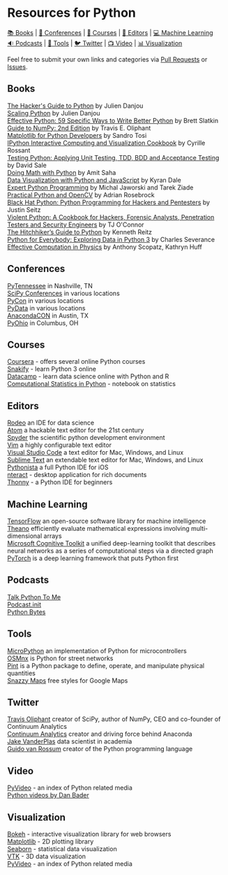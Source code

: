 # Resources for Python

[:books: Books](#books) | [:office: Conferences](#conferences) | [:notebook: Courses](#courses) | [:pencil: Editors](#editors) | [:computer: Machine Learning](#machine-learning)  
[:sound: Podcasts](#podcasts) | [:wrench: Tools](#tools) | [:bird: Twitter](#twitter) | [:tv: Video](#video) | [:bar_chart: Visualization](#visualization)

Feel free to submit your own links and categories via [Pull Requests](https://github.com/knoxpy/python-resources/pulls) or [Issues](https://github.com/knoxpy/python-resources/issues).

## Books
[The Hacker's Guide to Python](https://thehackerguidetopython.com) by Julien Danjou  
[Scaling Python](https://scaling-python.com) by Julien Danjou  
[Effective Python: 59 Specific Ways to Write Better Python](http://www.amazon.com/dp/0134034287/) by Brett Slatkin  
[Guide to NumPy: 2nd Edition](http://www.amazon.com/dp/151730007X/) by Travis E. Oliphant  
[Matplotlib for Python Developers](http://www.amazon.com/dp/1847197906/) by Sandro Tosi  
[IPython Interactive Computing and Visualization Cookbook](http://www.amazon.com/dp/1783284811/) by Cyrille Rossant  
[Testing Python: Applying Unit Testing, TDD, BDD and Acceptance Testing](http://www.amazon.com/dp/1118901223/) by David Sale  
[Doing Math with Python](http://shop.oreilly.com/product/9781593276409.do) by Amit Saha  
[Data Visualization with Python and JavaScript](http://shop.oreilly.com/product/0636920037057.do) by Kyran Dale  
[Expert Python Programming](https://www.packtpub.com/application-development/expert-python-programming-second-edition) by Michal Jaworski and Tarek Ziade  
[Practical Python and OpenCV](https://www.pyimagesearch.com/practical-python-opencv/) by Adrian Rosebrock  
[Black Hat Python: Python Programming for Hackers and Pentesters](https://www.amazon.com/dp/1593275900/) by Justin Seitz  
[Violent Python: A Cookbook for Hackers, Forensic Analysts, Penetration Testers and Security Engineers](https://www.amazon.com/dp/1597499579/) by TJ O'Connor  
[The Hitchhiker’s Guide to Python](http://docs.python-guide.org/en/latest/) by Kenneth Reitz  
[Python for Everybody: Exploring Data in Python 3](http://www.pythonlearn.com/book.php) by Charles Severance  
[Effective Computation in Physics](http://shop.oreilly.com/product/0636920033424.do) by Anthony Scopatz, Kathryn Huff  

## Conferences
[PyTennessee](https://www.pytennessee.org) in Nashville, TN  
[SciPy Conferences](http://conference.scipy.org) in various locations  
[PyCon](https://us.pycon.org/) in various locations  
[PyData](http://pydata.org) in various locations  
[AnacondaCON](https://anacondacon17.io) in Austin, TX  
[PyOhio](http://www.pyohio.org) in Columbus, OH  

## Courses
[Coursera](https://www.coursera.org) - offers several online Python courses  
[Snakify](https://snakify.org) - learn Python 3 online  
[Datacamp](https://www.datacamp.com) - learn data science online with Python and R  
[Computational Statistics in Python](http://people.duke.edu/~ccc14/sta-663/index.html#) - notebook on statistics      

## Editors
[Rodeo](https://www.yhat.com/products/rodeo) an IDE for data science  
[Atom](https://atom.io) a hackable text editor for the 21st century  
[Spyder](https://github.com/spyder-ide/spyder) the scientific python development environment  
[Vim](http://www.vim.org) a highly configurable text editor  
[Visual Studio Code](https://code.visualstudio.com) a text editor for Mac, Windows, and Linux  
[Sublime Text](https://www.sublimetext.com) an extendable text editor for Mac, Windows, and Linux  
[Pythonista](http://omz-software.com/pythonista/) a full Python IDE for iOS  
[nteract](https://nteract.io) - desktop application for rich documents  
[Thonny](http://thonny.org) - a Python IDE for beginners  

## Machine Learning
[TensorFlow](https://www.tensorflow.org) an open-source software library for machine intelligence  
[Theano](http://www.deeplearning.net/software/theano/) efficiently evaluate mathematical expressions involving multi-dimensional arrays  
[Microsoft Cognitive Toolkit](https://github.com/Microsoft/CNTK) a unified deep-learning toolkit that describes neural networks as a series of computational steps via a directed graph  
[PyTorch](http://pytorch.org) is a deep learning framework that puts Python first  

## Podcasts
[Talk Python To Me](https://talkpython.fm)  
[Podcast.init](https://www.podcastinit.com)  
[Python Bytes](https://pythonbytes.fm)  

## Tools
[MicroPython](http://micropython.org) an implementation of Python for microcontrollers  
[OSMnx](http://geoffboeing.com/2016/11/osmnx-python-street-networks/) is Python for street networks  
[Pint](http://pint.readthedocs.io) is a Python package to define, operate, and manipulate physical quantities  
[Snazzy Maps](https://snazzymaps.com) free styles for Google Maps  

## Twitter
[Travis Oliphant](https://twitter.com/teoliphant) creator of SciPy, author of NumPy, CEO and co-founder of Continuum Analytics  
[Continuum Analytics](https://twitter.com/ContinuumIO) creator and driving force behind Anaconda  
[Jake VanderPlas](https://twitter.com/jakevdp) data scientist in academia  
[Guido van Rossum](https://twitter.com/gvanrossum) creator of the Python programming language  

## Video
[PyVideo](http://pyvideo.org) - an index of Python related media  
[Python videos by Dan Bader](https://www.youtube.com/channel/UCI0vQvr9aFn27yR6Ej6n5UA)  

## Visualization
[Bokeh](http://bokeh.pydata.org/en/latest/) - interactive visualization library for web browsers  
[Matplotlib](http://matplotlib.org) - 2D plotting library  
[Seaborn](https://stanford.edu/~mwaskom/software/seaborn/) - statistical data visualization  
[VTK](http://www.vtk.org) - 3D data visualization  
[PyVideo](http://pyvideo.org) - an index of Python related media  
